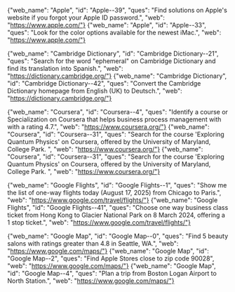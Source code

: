 

{"web_name": "Apple", "id": "Apple--39", "ques": "Find solutions on Apple's website if you forgot your Apple ID password.", "web": "https://www.apple.com/"}
{"web_name": "Apple", "id": "Apple--33", "ques": "Look for the color options available for the newest iMac.", "web": "https://www.apple.com/"}

{"web_name": "Cambridge Dictionary", "id": "Cambridge Dictionary--21", "ques": "Search for the word \"ephemeral\" on Cambridge Dictionary and find its translation into Spanish.", "web": "https://dictionary.cambridge.org/"}
{"web_name": "Cambridge Dictionary", "id": "Cambridge Dictionary--42", "ques": "Convert the Cambridge Dictionary homepage from English (UK) to Deutsch.", "web": "https://dictionary.cambridge.org/"}

{"web_name": "Coursera", "id": "Coursera--4", "ques": "Identify a course or Specialization on Coursera that helps business process management with with a rating 4.7.", "web": "https://www.coursera.org/"}
{"web_name": "Coursera", "id": "Coursera--31", "ques": "Search for the course 'Exploring Quantum Physics' on Coursera, offered by the University of Maryland, College Park. ", "web": "https://www.coursera.org/"}
{"web_name": "Coursera", "id": "Coursera--31", "ques": "Search for the course 'Exploring Quantum Physics' on Coursera, offered by the University of Maryland, College Park. ", "web": "https://www.coursera.org/"}

{"web_name": "Google Flights", "id": "Google Flights--1", "ques": "Show me the list of one-way flights today (August 17, 2025) from Chicago to Paris.", "web": "https://www.google.com/travel/flights/"}
{"web_name": "Google Flights", "id": "Google Flights--41", "ques": "Choose one way business class ticket from Hong Kong to Glacier National Park on 8 March 2024, offering a 1 stop ticket.", "web": "https://www.google.com/travel/flights/"}

{"web_name": "Google Map", "id": "Google Map--0", "ques": "Find 5 beauty salons with ratings greater than 4.8 in Seattle, WA.", "web": "https://www.google.com/maps/"}
{"web_name": "Google Map", "id": "Google Map--2", "ques": "Find Apple Stores close to zip code 90028", "web": "https://www.google.com/maps/"}
{"web_name": "Google Map", "id": "Google Map--4", "ques": "Plan a trip from Boston Logan Airport to North Station.", "web": "https://www.google.com/maps/"}
